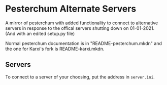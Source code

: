 # Pesterchum Alternate Servers
A mirror of pesterchum with added functionality to connect to alternative servers in response to the offical servers shutting down on 01-01-2021. (And with an edited setup.py file)

Normal pesterchum documentation is in "README-pesterchum.mkdn" and the one for Karxi's fork is README-karxi.mkdn.

## Servers
To connect to a server of your choosing, put the address in ```server.ini```.
